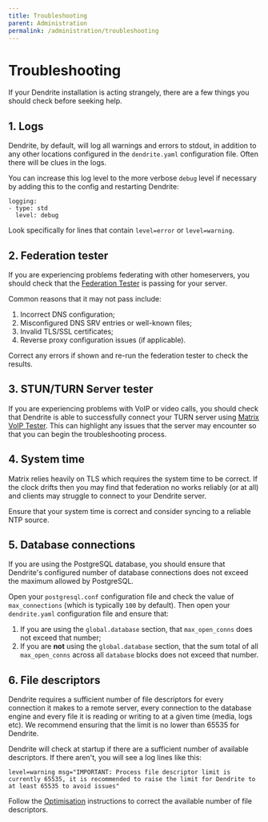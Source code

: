 ```yaml
---
title: Troubleshooting
parent: Administration
permalink: /administration/troubleshooting
---
```


# Troubleshooting

If your Dendrite installation is acting strangely, there are a few things you should
check before seeking help.

## 1. Logs

Dendrite, by default, will log all warnings and errors to stdout, in addition to any
other locations configured in the `dendrite.yaml` configuration file. Often there will
be clues in the logs.

You can increase this log level to the more verbose `debug` level if necessary by adding
this to the config and restarting Dendrite:

```
logging:
- type: std
  level: debug
```

Look specifically for lines that contain `level=error` or `level=warning`.

## 2. Federation tester

If you are experiencing problems federating with other homeservers, you should check
that the [Federation Tester](https://federationtester.matrix.org) is passing for your
server.

Common reasons that it may not pass include:

1. Incorrect DNS configuration;
2. Misconfigured DNS SRV entries or well-known files;
3. Invalid TLS/SSL certificates;
4. Reverse proxy configuration issues (if applicable).

Correct any errors if shown and re-run the federation tester to check the results.

## 3. STUN/TURN Server tester

If you are experiencing problems with VoIP or video calls, you should check that Dendrite
is able to successfully connect your TURN server using 
[Matrix VoIP Tester](https://test.voip.librepush.net/). This can highlight any issues
that the server may encounter so that you can begin the troubleshooting process.

## 4. System time

Matrix relies heavily on TLS which requires the system time to be correct. If the clock
drifts then you may find that federation no works reliably (or at all) and clients may
struggle to connect to your Dendrite server.

Ensure that your system time is correct and consider syncing to a reliable NTP source.

## 5. Database connections

If you are using the PostgreSQL database, you should ensure that Dendrite's configured
number of database connections does not exceed the maximum allowed by PostgreSQL.

Open your `postgresql.conf` configuration file and check the value of `max_connections`
(which is typically `100` by default). Then open your `dendrite.yaml` configuration file
and ensure that:

1. If you are using the `global.database` section, that `max_open_conns` does not exceed
   that number;
2. If you are **not** using the `global.database` section, that the sum total of all
   `max_open_conns` across all `database` blocks does not exceed that number.

## 6. File descriptors

Dendrite requires a sufficient number of file descriptors for every connection it makes
to a remote server, every connection to the database engine and every file it is reading
or writing to at a given time (media, logs etc). We recommend ensuring that the limit is
no lower than 65535 for Dendrite.

Dendrite will check at startup if there are a sufficient number of available descriptors.
If there aren't, you will see a log lines like this:

```
level=warning msg="IMPORTANT: Process file descriptor limit is currently 65535, it is recommended to raise the limit for Dendrite to at least 65535 to avoid issues"
```

Follow the [Optimisation](../installation/11_optimisation.md) instructions to correct the
available number of file descriptors.
